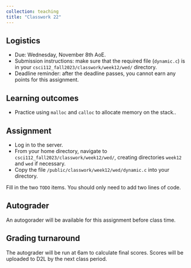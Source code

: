 ```yaml
---
collection: teaching
title: "Classwork 22"
---
```


## Logistics
* Due: Wednesday, November 8th AoE.
* Submission instructions: make sure that the required file (`dynamic.c`) is in your
	`csci112_fall2023/classwork/week12/wed/` directory.
* Deadline reminder: after the deadline passes, you cannot earn any points for
	this assignment.

## Learning outcomes
* Practice using `malloc` and `calloc` to allocate memory on the stack..

## Assignment

* Log in to the server.
* From your home directory, navigate to `csci112_fall2023/classwork/week12/wed/`, creating directories `week12`
and `wed` if necessary.
* Copy the file `/public/classwork/week12/wed/dynamic.c` into your directory.

Fill in the two `TODO` items. You should only need to add two lines of code.

## Autograder

An autogorader will be available for this assignment before class time.

## Grading turnaround

The autograder will be run at 6am to calculate final scores. Scores will be
uploaded to D2L by the next class period.
